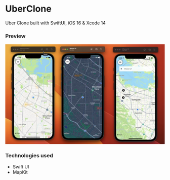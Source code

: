 # UberClone
Uber Clone built with SwiftUI, iOS 16 &amp; Xcode 14

### Preview
![image info](./Images/mapScreens.png)

### Technologies used

  * Swift UI
  * MapKit